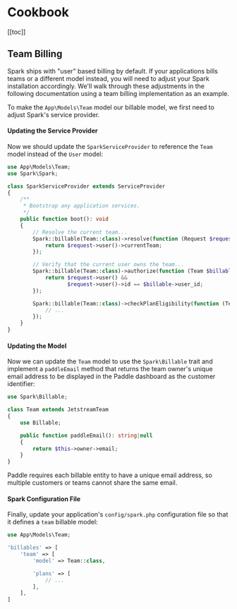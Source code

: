 # Cookbook

[[toc]]

## Team Billing

Spark ships with "user" based billing by default. If your applications bills teams or a different model instead, you will need to adjust your Spark installation accordingly. We'll walk through these adjustments in the following documentation using a team billing implementation as an example.

To make the `App\Models\Team` model our billable model, we first need to adjust Spark's service provider.

#### Updating the Service Provider

Now we should update the `SparkServiceProvider` to reference the `Team` model instead of the `User` model:

```php
use App\Models\Team;
use Spark\Spark;

class SparkServiceProvider extends ServiceProvider
{
    /**
     * Bootstrap any application services.
     */
    public function boot(): void
    {
        // Resolve the current team...
        Spark::billable(Team::class)->resolve(function (Request $request) {
            return $request->user()->currentTeam;
        });

        // Verify that the current user owns the team...
        Spark::billable(Team::class)->authorize(function (Team $billable, Request $request) {
            return $request->user() &&
                   $request->user()->id == $billable->user_id;
        });

        Spark::billable(Team::class)->checkPlanEligibility(function (Team $billable, Plan $plan) {
            // ...
        });
    }
}
```

#### Updating the Model

Now we can update the `Team` model to use the `Spark\Billable` trait and implement a `paddleEmail` method that returns the team owner's unique email address to be displayed in the Paddle dashboard as the customer identifier:

```php
use Spark\Billable;

class Team extends JetstreamTeam
{
    use Billable;

    public function paddleEmail(): string|null
    {
        return $this->owner->email;
    }
}
```

Paddle requires each billable entity to have a unique email address, so multiple customers or teams cannot share the same email.

#### Spark Configuration File

Finally, update your application's `config/spark.php` configuration file so that it defines a `team` billable model:

```php
use App\Models\Team;

'billables' => [
    'team' => [
        'model' => Team::class,

        'plans' => [
            // ...
        ],
    ],
]
```
